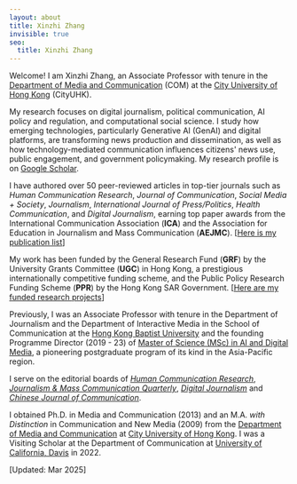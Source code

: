 ```yaml
---
layout: about
title: Xinzhi Zhang
invisible: true
seo:
  title: Xinzhi Zhang
---
```



Welcome! I am Xinzhi Zhang, an Associate Professor with tenure in the [Department of Media and Communication](https://www.cityu.edu.hk/com/Profile.aspx?u=xzzhang2) (COM) at the [City University of Hong Kong](https://www.cityu.edu.hk/) (CityUHK). 

My research focuses on digital journalism, political communication, AI policy and regulation, and computational social science. I study how emerging technologies, particularly Generative AI (GenAI) and digital platforms, are transforming news production and dissemination, as well as how technology-mediated communication influences citizens' news use, public engagement, and government policymaking. My research profile is on [Google Scholar](https://scholar.google.com.hk/citations?user=iOFeIDIAAAAJ). 

I have authored over 50 peer-reviewed articles in top-tier journals such as *Human Communication Research*, *Journal of Communication*, *Social Media + Society*, *Journalism*, *International Journal of Press/Politics*, *Health Communication*, and *Digital Journalism*, earning top paper awards from the International Communication Association (**ICA**) and the Association for Education in Journalism and Mass Communication (**AEJMC**). [[Here is my publication list](https://xzzhang2.github.io/pages/pubs.html)]

My work has been funded by the General Research Fund (**GRF**) by the University Grants Committee (**UGC**) in Hong Kong, a prestigious internationally competitive funding scheme, and the Public Policy Research Funding Scheme (**PPR**) by the Hong Kong SAR Government. [[Here are my funded research projects](https://xzzhang2.github.io/pages/projects.html)] 

Previously, I was an Associate Professor with tenure in the Department of Journalism and the Department of Interactive Media in the School of Communication at the [Hong Kong Baptist University](https://www.hkbu.edu.hk/) and the founding Programme Director (2019 - 23) of [Master of Science (MSc) in AI and Digital Media](https://ar.hkbu.edu.hk/tpg-admissions/programmes/master-of-science-msc-in-ai-and-digital-media-approved-programme-under-ugc-s-targeted-tpg-programmes-fellowships-scheme), a pioneering postgraduate program of its kind in the Asia-Pacific region.  

I serve on the editorial boards of [*Human Communication Research*](https://academic.oup.com/hcr), [*Journalism & Mass Communication Quarterly*](https://journals.sagepub.com/home/jmq), [*Digital Journalism*](https://www.tandfonline.com/toc/rdij20/current) and [*Chinese Journal of Communication*](https://www.tandfonline.com/toc/rcjc20/current).  

I obtained Ph.D. in Media and Communication (2013) and an M.A. *with Distinction* in Communication and New Media (2009) from the [Department of Media and Communication](http://www6.cityu.edu.hk/com/) at [City University of Hong Kong](www.cityu.edu.hk). I was a Visiting Scholar at the Department of Communication at [University of California, Davis](https://www.ucdavis.edu/) in 2022. 

[Updated: Mar 2025]  


